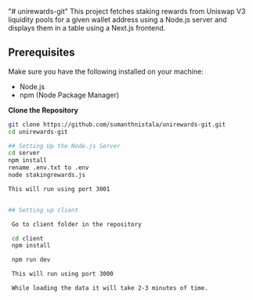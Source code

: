 "# unirewards-git"
This project fetches staking rewards from Uniswap V3 liquidity pools for a given wallet address using a Node.js server and displays them in a table using a Next.js frontend.

## Prerequisites

Make sure you have the following installed on your machine:

- Node.js
- npm (Node Package Manager)



**Clone the Repository**

   ```bash
   git clone https://github.com/sumanthnistala/unirewards-git.git
   cd unirewards-git
   
## Setting Up the Node.js Server
   cd server
   npm install
   rename .env.txt to .env
   node stakingrewards.js

   This will run using port 3001


## Setting up client

    Go to client folder in the repository

    cd client
    npm install

    npm run dev

    This will run using port 3000

    While loading the data it will take 2-3 minutes of time.
